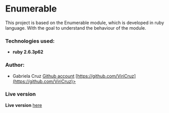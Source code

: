 # Enumerable
This project is based on the Enumerable module, which is developed in ruby language. With the goal to understand the behaviour of the module.

### Technologies used:
* **ruby 2.6.3p62**

### Author:
* Gabriela Cruz [Github account](https://github.com/ViriCruz) [https://github.com/ViriCruz](https://github.com/ViriCruz)>

### Live version
**Live version** [here](https://repl.it/@ViriCruz/EnumerableModule)
